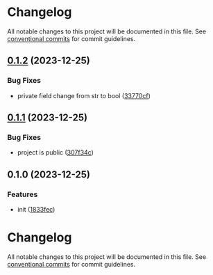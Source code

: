 # Changelog

All notable changes to this project will be documented in this file. See [conventional commits](https://www.conventionalcommits.org/en/v1.0.0/) for commit guidelines.

## [0.1.2](https://github.com/taskany-inc/eslint-rules-internal/compare/v0.1.1...v0.1.2) (2023-12-25)


### Bug Fixes

* private field change from str to bool ([33770cf](https://github.com/taskany-inc/eslint-rules-internal/commit/33770cffb25cafdf2f343ae6502050f50f0e3ddc))

## [0.1.1](https://github.com/taskany-inc/eslint-rules-internal/compare/v0.1.0...v0.1.1) (2023-12-25)


### Bug Fixes

* project is public ([307f34c](https://github.com/taskany-inc/eslint-rules-internal/commit/307f34cd47ce25c82bf3d7c277983ff77890053c))

## 0.1.0 (2023-12-25)


### Features

* init ([1833fec](https://github.com/taskany-inc/eslint-rules-internal/commit/1833fec82970ed869c0660cea5cebd34154d82a4))

# Changelog

All notable changes to this project will be documented in this file. See [conventional commits](https://www.conventionalcommits.org/en/v1.0.0/) for commit guidelines.
